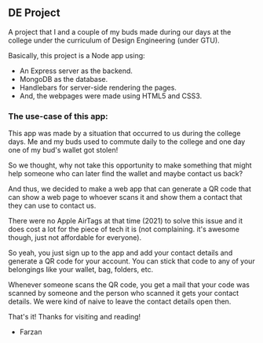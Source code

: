 ## DE Project

A project that I and a couple of my buds made during our days at the college under the curriculum of Design Engineering (under GTU).

Basically, this project is a Node app using:
- An Express server as the backend.
- MongoDB as the database.
- Handlebars for server-side rendering the pages.
- And, the webpages were made using HTML5 and CSS3.

### The use-case of this app:
This app was made by a situation that occurred to us during the college days. Me and my buds used to commute daily to the college and one day one of my bud's wallet got stolen!

So we thought, why not take this opportunity to make something that might help someone who can later find the wallet and maybe contact us back?

And thus, we decided to make a web app that can generate a QR code that can show a web page to whoever scans it and show them a contact that they can use to contact us. 

There were no Apple AirTags at that time (2021) to solve this issue and it does cost a lot for the piece of tech it is (not complaining. it's awesome though, just not affordable for everyone).

So yeah, you just sign up to the app and add your contact details and generate a QR code for your account.
You can stick that code to any of your belongings like your wallet, bag, folders, etc.

Whenever someone scans the QR code, you get a mail that your code was scanned by someone and the person who scanned it gets your contact details. We were kind of naive to leave the contact details open then.

That's it!
Thanks for visiting and reading!

- Farzan